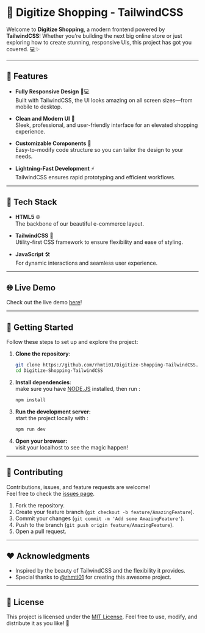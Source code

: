 # 🚀 Digitize Shopping - TailwindCSS

Welcome to **Digitize Shopping**, a modern frontend powered by **TailwindCSS**! Whether you're building the next big online store or just exploring how to create stunning, responsive UIs, this project has got you covered. 💻✨

---

## 🌟 Features

- **Fully Responsive Design** 📱💻  
  Built with TailwindCSS, the UI looks amazing on all screen sizes—from mobile to desktop.
  
- **Clean and Modern UI** 🎨  
  Sleek, professional, and user-friendly interface for an elevated shopping experience.

- **Customizable Components** 🔧  
  Easy-to-modify code structure so you can tailor the design to your needs.

- **Lightning-Fast Development** ⚡  
  TailwindCSS ensures rapid prototyping and efficient workflows.

---

## 🚀 Tech Stack

- **HTML5** 🌐  
  The backbone of our beautiful e-commerce layout.

- **TailwindCSS** 🎨  
  Utility-first CSS framework to ensure flexibility and ease of styling.

- **JavaScript** 🛠️  
  For dynamic interactions and seamless user experience.

---

## 🌐 Live Demo

Check out the live demo [here](https://your-demo-link.com)!

---

## 🎯 Getting Started

Follow these steps to set up and explore the project:

1. **Clone the repository**:  
   ```bash
   git clone https://github.com/rhmti01/Digitize-Shopping-TailwindCSS.git
   cd Digitize-Shopping-TailwindCSS

2. **Install dependencies**: <br/>
   make sure you have [NODE.JS](https://nodejs.org/en) installed, then run :
   ```bash
   npm install
   
4. **Run the development server:** <br/>
   start the project locally with :
   ````bash
   npm run dev

5. **Open your browser:** <br/>
   visit your localhost to see the magic happen!
   
---

## 🤝 Contributing

Contributions, issues, and feature requests are welcome!  
Feel free to check the [issues page](https://github.com/rhmti01/Digitize-Shopping-TailwindCSS/issues).  

1. Fork the repository.
2. Create your feature branch (`git checkout -b feature/AmazingFeature`).
3. Commit your changes (`git commit -m 'Add some AmazingFeature'`).
4. Push to the branch (`git push origin feature/AmazingFeature`).
5. Open a pull request.

---

## ❤️ Acknowledgments

- Inspired by the beauty of TailwindCSS and the flexibility it provides.
- Special thanks to [@rhmti01](https://github.com/rhmti01) for creating this awesome project.

---

## 📜 License

This project is licensed under the [MIT License](https://opensource.org/licenses/MIT). Feel free to use, modify, and distribute it as you like! 🎉


